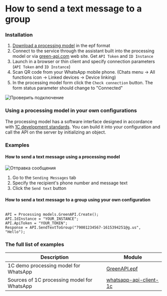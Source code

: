 # How to send a text message to a group
### Installation
1. [Download a processing model](https://github.com/green-api/whatsapp-1c-example/releases/download/1.0/GreenAPI.epf) in the epf format
2. Connect to the service through the assistant built into the processing model or via [green-api.com](https://green-api.com/) web site. Get ``API Token`` and ``ID Instance``
3. Launch in a browser or thin client and specify connection parameters (``API Token`` and ``ID Instance``)
4. Scan QR code from your WhatsApp mobile phone. (Chats menu -> All functions icon -> Linked devices -> Device linking)
6. In the processing model form click the ``Check connection`` button. The form status parameter should change to "Connected"

![`Проверить подключение`](https://github.com/green-api/whatsapp-api-client-1c/blob/master/media/Login.png?raw=true)

### Using a processing model in your own configurations

The processing model has a software interface designed in accordance with [1C development standards](https://its.1c.ru/db/v8std). You can build it into your configuration and call the API on the server by initializing an object.

### Examples

#### How to send a text message using a processing model

![`Отправка сообщения`](https://github.com/green-api/whatsapp-api-client-1c/blob/master/media/Sending.png?raw=true)

1. Go to the ``Sending Messages`` tab
2. Specify the recipient's phone number and message text
3. Click the `Send text` button

#### How to send a text message to a group using your own configuration

```

API = Processing models.GreenAPI.Create();
API.IdInstance = "YOUR_INSTANCE";
API.ApiToken = "YOUR_TOKEN";
Response = API.SendTextToGroup("79001234567-1615394251@g.us", "Hello"); 

```
### The full list of examples

Description |  Module
----- | ----- 
1C demo processing model for WhatsApp| [GreenAPI.epf](https://github.com/green-api/whatsapp-1c-example/releases/download/1.0/GreenAPI.epf)
Sources of 1C processing model for WhatsApp| [whatsapp-api-client-1c](https://github.com/green-api/whatsapp-api-client-1c)
